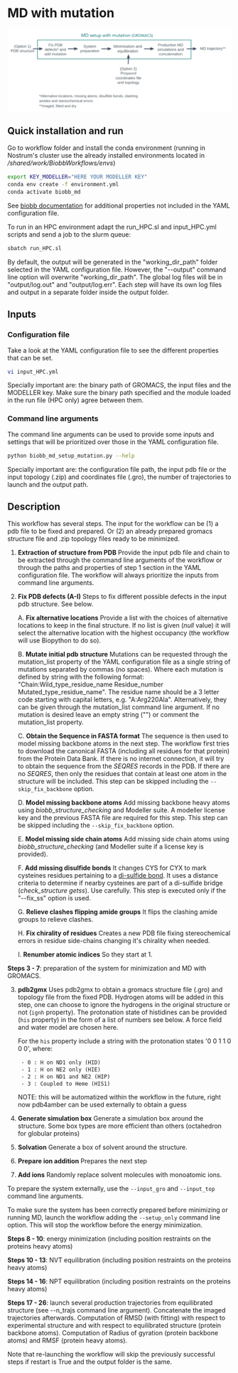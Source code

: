 # MD with mutation 

![alt text](../../img/MD_setup.png?raw=true)

## Quick installation and run

Go to workflow folder and install the conda environment (running in Nostrum's cluster use the already installed environments located in */shared/work/BiobbWorkflows/envs*)

```bash
export KEY_MODELLER="HERE YOUR MODELLER KEY"
conda env create -f environment.yml
conda activate biobb_md
```

See [biobb documentation](https://mmb.irbbarcelona.org/biobb/documentation/source) for additional properties not included in the YAML configuration file.

To run in an HPC environment adapt the run_HPC.sl and input_HPC.yml scripts and send a job to the slurm queue:

```bash
sbatch run_HPC.sl
```

By default, the output will be generated in the "working_dir_path" folder selected in the YAML configuration file. However, the "--output" command line option will overwrite "working_dir_path". The global log files will be in "output/log.out" and "output/log.err". Each step will have its own log files and output in a separate folder inside the output folder.

## Inputs

### Configuration file

Take a look at the YAML configuration file to see the different properties that can be set.

```bash
vi input_HPC.yml
```

Specially important are: the binary path of GROMACS, the input files and the MODELLER key. Make sure the binary path specified and the module loaded in the run file (HPC only) agree between them.

### Command line arguments

The command line arguments can be used to provide some inputs and settings that will be prioritized over those in the YAML configuration file.

```bash
python biobb_md_setup_mutation.py --help
```

Specially important are: the configuration file path, the input pdb file or the input topology (.zip) and coordinates file (.gro), the number of trajectories to launch and the output path.

## Description

This workflow has several steps. The input for the workflow can be (1) a pdb file to be fixed and prepared. Or (2) an already prepared gromacs structure file and .zip topology files ready to be minimized.

1. **Extraction of structure from PDB**
    Provide the input pdb file and chain to be extracted through the command line arguments of the workflow or through the paths and properties of step 1 section in the YAML configuration file. The workflow will always prioritize the inputs from command line arguments.

2. **Fix PDB defects (A-I)**
    Steps to fix different possible defects in the input pdb structure. See below.

    A. **Fix alternative locations** 
    Provide a list with the choices of alternative locations to keep in the final structure. If no list is given (_null_ value) it will select the alternative location with the highest occupancy (the workflow will use Biopython to do so). 

    B. **Mutate initial pdb structure** 
    Mutations can be requested through the mutation_list property of the YAML configuration file as a single string of mutations separated by commas (no spaces). Where each mutation is defined by string with the following format: "Chain:Wild_type_residue_name Residue_number Mutated_type_residue_name". The residue name should be a 3 letter code starting with capital letters, e.g. "A:Arg220Ala". Alternatively, they can be given through the mutation_list command line argument. If no mutation is desired leave an empty string ("") or comment the mutation_list property.

    C. **Obtain the Sequence in FASTA format** 
    The sequence is then used to model missing backbone atoms in the next step. The workflow first tries to download the canonical FASTA (including all residues for that protein) from the Protein Data Bank. If there is no internet connection, it will try to obtain the sequence from the _SEQRES_ records in the PDB. If there are no _SEQRES_, then only the residues that contain at least one atom in the structure will be included. This step can be skipped including the ```--skip_fix_backbone``` option.  

    D. **Model missing backbone atoms**
    Add missing backbone heavy atoms using _biobb_structure_checking_ and Modeller suite. A modeller license key and the previous FASTA file are required for this step. This step can be skipped including the ```--skip_fix_backbone``` option.  

    E. **Model missing side chain atoms**
    Add missing side chain atoms using _biobb_structure_checking_ (and Modeller suite if a license key is provided).

    F. **Add missing disulfide bonds**
    It changes CYS for CYX to mark cysteines residues pertaining to a [di-sulfide bond](https://en.wikipedia.org/wiki/Disulfide). It uses a distance criteria to determine if nearby cysteines are part of a di-sulfide bridge (_check_structure getss_). Use carefully. This step is executed only if the "--fix_ss" option is used. 

    G. **Relieve clashes flipping amide groups**
    It flips the clashing amide groups to relieve clashes.

    H. **Fix chirality of residues**
    Creates a new PDB file fixing stereochemical errors in residue side-chains changing it's chirality when needed.

    I. **Renumber atomic indices**
    So they start at 1.

**Steps 3 - 7**: preparation of the system for minimization and MD with GROMACS.

3. **pdb2gmx** 
Uses pdb2gmx to obtain a gromacs structure file (.gro) and topology file from the fixed PDB. Hydrogen atoms will be added in this step, one can choose to ignore the hydrogens in the original structure or not (```ignh``` property). The protonation state of histidines can be provided (```his``` property) in the form of a list of numbers see below. A force field and water model are chosen here.
    
    For the ```his``` property include a string with the protonation states '0 0 1 1 0 0 0', where:

        - 0 : H on ND1 only (HID)
        - 1 : H on NE2 only (HIE)
        - 2 : H on ND1 and NE2 (HIP)
        - 3 : Coupled to Heme (HIS1)
    
    NOTE: this will be automatized within the workflow in the future, right now pdb4amber can be used externally to obtain a guess

4. **Generate simulation box** 
Generate a simulation box around the structure. Some box types are more efficient than others (octahedron for globular proteins)

5. **Solvation** 
Generate a box of solvent around the structure.

6. **Prepare ion addition**
Prepares the next step

7. **Add ions** 
Randomly replace solvent molecules with monoatomic ions. 

To prepare the system externally, use the ```--input_gro``` and ```--input_top``` command line arguments.

To make sure the system has been correctly prepared before minimizing or running MD, launch the workflow adding the ```--setup_only``` command line option. This will stop the workflow before the energy minimization. 

**Steps 8 - 10**: energy minimization (including position restraints on the proteins heavy atoms)

**Steps 10 - 13**: NVT equilibration (including position restraints on the proteins heavy atoms)

**Steps 14 - 16**: NPT equilibration (including position restraints on the proteins heavy atoms)

**Steps 17 - 26**: launch several production trajectories from equilibrated structure (see --n_trajs command line argument). Concatenate the imaged trajectories afterwards. Computation of RMSD (with fitting) with respect to experimental structure and with respect to equilibrated structure (protein backbone atoms). Computation of Radius of gyration (protein backbone atoms) and RMSF (protein heavy atoms).

Note that re-launching the workflow will skip the previously successful steps if restart is True and the output folder is the same. 

